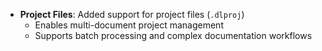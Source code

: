 <!-- (dl (section-meta [2.9.0] - 2025-09-02)) -->
<!-- (dl (## Added)) -->
- **Project Files**: Added support for project files (`.dlproj`)
  - Enables multi-document project management
  - Supports batch processing and complex documentation workflows